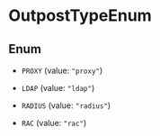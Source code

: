 

# OutpostTypeEnum

## Enum


* `PROXY` (value: `"proxy"`)

* `LDAP` (value: `"ldap"`)

* `RADIUS` (value: `"radius"`)

* `RAC` (value: `"rac"`)



